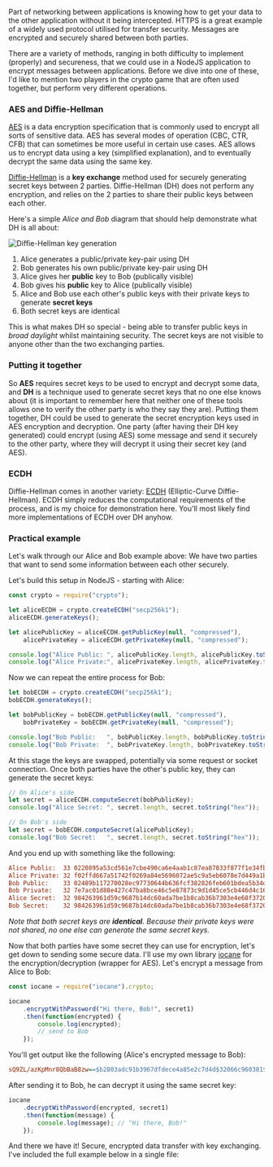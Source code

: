 <!--
title=Secure messages in NodeJS using ECDH
author=perry.mitchell
description=Encryption in NodeJS is more straightforward than you might think, and it's an important part of communication between applications sharing private data.
date=2016-11-12 17:02:01
tags=nodejs,encryption,javascript,networking
headerImg=ecdh_cpp.jpg
-->
Part of networking between applications is knowing how to get your data to the other application without it being intercepted. HTTPS is a great example of a widely used protocol utilised for transfer security. Messages are encrypted and securely shared between both parties.

There are a variety of methods, ranging in both difficulty to implement (properly) and secureness, that we could use in a NodeJS application to encrypt messages between applications. Before we dive into one of these, I'd like to mention two players in the crypto game that are often used together, but perform very different operations.

### AES and Diffie-Hellman
[AES](https://en.wikipedia.org/wiki/Advanced_Encryption_Standard) is a data encryption specification that is commonly used to encrypt all sorts of sensitive data. AES has several modes of operation (CBC, CTR, CFB) that can sometimes be more useful in certain use cases. AES allows us to encrypt data using a key (simplified explanation), and to eventually decrypt the same data using the same key.

[Diffie-Hellman](https://en.wikipedia.org/wiki/Diffie%E2%80%93Hellman_key_exchange) is a **key exchange** method used for securely generating secret keys between 2 parties. Diffie-Hellman (DH) does not perform any encryption, and relies on the 2 parties to share their public keys between each other.

Here's a simple _Alice and Bob_ diagram that should help demonstrate what DH is all about:

![Diffie-Hellman key generation](dh.jpg) 

 1. Alice generates a public/private key-pair using DH
 2. Bob generates his own public/private key-pair using DH
 3. Alice gives her **public** key to Bob (publically visible)
 4. Bob gives his **public** key to Alice (publically visible)
 5. Alice and Bob use each other's public keys with their private keys to generate **secret keys**
 6. Both secret keys are identical

This is what makes DH so special - being able to transfer public keys in _broad daylight_ whilst maintaining security. The secret keys are not visible to anyone other than the two exchanging parties.

### Putting it together
So **AES** requires secret keys to be used to encrypt and decrypt some data, and **DH** is a technique used to generate secret keys that no one else knows about (it is important to remember here that neither one of these tools allows one to verify the other party is who they say they are). Putting them together, DH could be used to generate the secret encryption keys used in AES encryption and decryption. One party (after having their DH key generated) could encrypt (using AES) some message and send it securely to the other party, where they will decrypt it using their secret key (and AES).

### ECDH
Diffie-Hellman comes in another variety: [ECDH](https://en.wikipedia.org/wiki/Elliptic_curve_Diffie%E2%80%93Hellman) (Elliptic-Curve Diffie-Hellman). ECDH simply reduces the computational requirements of the process, and is my choice for demonstration here. You'll most likely find more implementations of ECDH over DH anyhow.

### Practical example
Let's walk through our Alice and Bob example above: We have two parties that want to send some information between each other securely.

Let's build this setup in NodeJS - starting with Alice:

```javascript
const crypto = require("crypto");

let aliceECDH = crypto.createECDH("secp256k1");
aliceECDH.generateKeys();

let alicePublicKey = aliceECDH.getPublicKey(null, "compressed"),
    alicePrivateKey = aliceECDH.getPrivateKey(null, "compressed");

console.log("Alice Public: ", alicePublicKey.length, alicePublicKey.toString("hex"));
console.log("Alice Private:", alicePrivateKey.length, alicePrivateKey.toString("hex"));
```

Now we can repeat the entire process for Bob:

```javascript
let bobECDH = crypto.createECDH("secp256k1");
bobECDH.generateKeys();

let bobPublicKey = bobECDH.getPublicKey(null, "compressed"),
    bobPrivateKey = bobECDH.getPrivateKey(null, "compressed");

console.log("Bob Public:   ", bobPublicKey.length, bobPublicKey.toString("hex"));
console.log("Bob Private:  ", bobPrivateKey.length, bobPrivateKey.toString("hex"));
```

At this stage the keys are swapped, potentially via some request or socket connection. Once both parties have the other's public key, they can generate the secret keys:

```javascript
// On Alice's side
let secret = aliceECDH.computeSecret(bobPublicKey);
console.log("Alice Secret: ", secret.length, secret.toString("hex"));
```

```javascript
// On Bob's side
let secret = bobECDH.computeSecret(alicePublicKey);
console.log("Bob Secret:   ", secret.length, secret.toString("hex"));
```

And you end up with something like the following:

```ini
Alice Public:  33 0220895a53cd561e7cbe490ca6e4aab1c87ea87833f877f1e34fb97e31f68c3b64
Alice Private: 32 f02ffd667a51742f0269a84e5696072ae5c9a5eb6078e7d449a1bf5089bcf41c
Bob Public:    33 02489b117270028ec97730644b636fcf382826feb601bdea5b34d16c1c30319470
Bob Private:   32 7e7ac01d88e427c47ba8bce46c5e87873c9d1d45ce5cb446d4c16a931338e3c6
Alice Secret:  32 984263961d59c9687b14dc60ada7be1b8cab36b7303e4e68f3720e7a71a3c939
Bob Secret:    32 984263961d59c9687b14dc60ada7be1b8cab36b7303e4e68f3720e7a71a3c939
```

_Note that both secret keys are **identical**. Because their private keys were not shared, no one else can generate the same secret keys._

Now that both parties have some secret they can use for encryption, let's get down to sending some secure data. I'll use my own library [iocane](https://github.com/perry-mitchell/iocane) for the encryption/decryption (wrapper for AES). Let's encrypt a message from Alice to Bob:

```javascript
const iocane = require("iocane").crypto;

iocane
    .encryptWithPassword("Hi there, Bob!", secret1)
    .then(function(encrypted) {
        console.log(encrypted);
        // send to Bob
    });
```

You'll get output like the following (Alice's encrypted message to Bob):

```ini
sQ9ZL/azKpMnr8QbBaB8zw==$b2803adc91b3967dfdece4a85e2c7d4d$32066c960381$fc8fd29a3b8a89d2bdc58d0a786b01538f1ddd983d3874e82aa72647e83bd11f$6734
```

After sending it to Bob, he can decrypt it using the same secret key:

```javascript
iocane
    .decryptWithPassword(encrypted, secret1)
    .then(function(message) {
        console.log(message); // "Hi there, Bob!"
    });
```

And there we have it! Secure, encrypted data transfer with key exchanging. I've included the full example below in a single file:

<script src="https://gist.github.com/perry-mitchell/0d4a1da2348eac2bbd9dcd5761c3877c.js"></script>
